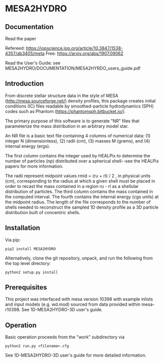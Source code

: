 # MESA2HYDRO

## Documentation
Read the paper

Refereed: https://iopscience.iop.org/article/10.3847/1538-4357/ab3405/meta
Free: https://arxiv.org/abs/1907.09062

Read the User's Guide:
see  MESA2HYDRO/DOCUMENTATION/MESA2HYRDO_users_guide.pdf

## Introduction
From discrete stellar structure data in the style of MESA (http://mesa.sourceforge.net/) density profiles, this package creates initial conditions (IC) files readable by smoothed-particle hydrodynamics (SPH) codes such as Phantom (https://phantomsph.bitbucket.io/).  

The primary purpose of this software is to generate "NR" files that parameterize the mass distribution in an arbitrary model star.

An NR file is a basic text file containing 4 columns of numerical data: 
(1) integer N (dimensionless),
(2) radii (cm),
(3) masses M (grams), and
(4) internal energy (ergs).

The first column contains the integer used by HEALPix to determine the number of particles (np) distributed over a spherical shell--see the HEALPix papers for more information. 

The radii represent midpoint values rmid = (ru + rl) / 2 , in physical units (cm), corresponding to the radius at which a given shell must be placed in order to recast the mass contained in a region ru - rl as a shellular distribution of particles. The third column contains the mass contained in the computed interval. The fourth contains the internal energy (cgs units) at the midpoint radius.
The length of the file corresponds to the number of shells needed to reconstruct the sampled 1D density profile as a 3D particle distribution built of concentric shells. 


## Installation
Via pip:

	pip2 install MESA2HYDRO

Alternatively, clone the git repository, unpack, and run the following from the top level directory: 

	python2 setup.py install


## Prerequisites
This project was interfaced with mesa version 10398 with example inlists and input models (e.g. wd.mod) sourced from data provided within mesa-r10398. See 1D-MESA2HYDRO-3D user's guide.


## Operation
Basic operation proceeds from the "work" subdirectory via

	python2 run.py <filename>.cfg

See 1D-MESA2HYDRO-3D user's guide for more detailed information.
